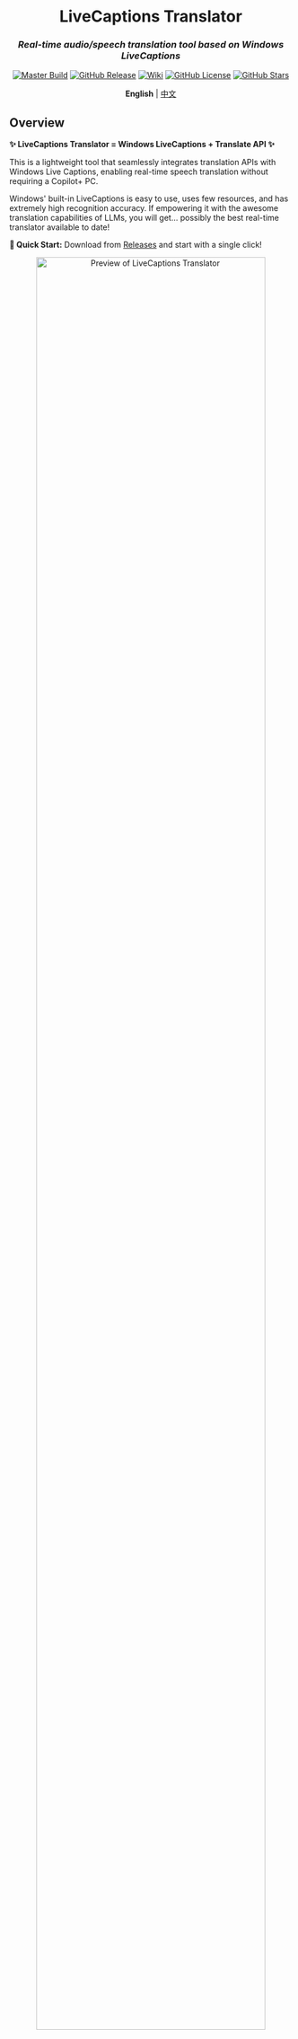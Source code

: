 ﻿<div align="center">

# LiveCaptions Translator

### *Real-time audio/speech translation tool based on Windows LiveCaptions*

[![Master Build](https://github.com/SakiRinn/LiveCaptions-Translator/actions/workflows/dotnet-build.yml/badge.svg?branch=master)](https://github.com/SakiRinn/LiveCaptions-Translator/actions/workflows/dotnet-build.yml)
[![GitHub Release](https://img.shields.io/github/v/release/SakiRinn/LiveCaptions-Translator?label=Latest)](https://github.com/SakiRinn/LiveCaptions-Translator/releases/latest)
[![Wiki](https://img.shields.io/badge/Wiki-GitHub-blue)](https://github.com/SakiRinn/LiveCaptions-Translator/wiki)
[![GitHub License](https://img.shields.io/github/license/SakiRinn/LiveCaptions-Translator)](https://github.com/SakiRinn/LiveCaptions-Translator/blob/master/LICENSE.txt)
[![GitHub Stars](https://img.shields.io/github/stars/SakiRinn/LiveCaptions-Translator)](https://github.com/SakiRinn/LiveCaptions-Translator/stargazers)

**English** | [中文](README_zh-CN.md)

</div>

## Overview

**✨ LiveCaptions Translator = Windows LiveCaptions + Translate API ✨**

This is a lightweight tool that seamlessly integrates translation APIs with Windows Live Captions, enabling real-time speech translation without requiring a Copilot+ PC.

Windows' built-in LiveCaptions is easy to use, uses few resources, and has extremely high recognition accuracy. If empowering it with the awesome translation capabilities of LLMs, you will get... possibly the best real-time translator available to date!

**🚀 Quick Start:** Download from [Releases](https://github.com/SakiRinn/LiveCaptions-Translator/releases) and start with a single click!

<div align="center">
  <img src="images/preview.png" alt="Preview of LiveCaptions Translator" width="90%" />
  <br>
  <em style="font-size:80%">Preview of LiveCaptions Translator</em>
  <br>
</div>

## Features

- **🔄 Seamless Integration** \
  Automatically invokes Windows LiveCaptions without opening separate windows. Provides a unified experience for real-time audio/speech translation.
  After your first use, Windows LiveCaptions will be hidden by default. You can show it again in the settings.

  <div align="center">
  <img src="images/show_livecaptions.png" alt="LiveCaptions Show/Hide button" width="90%" />
  <br>
  <em style="font-size:80%">LiveCaptions Show/Hide button</em>
  <br>
  </div>

  By enabling the ***Include microphone audio option*** in the setting of Windows LiveCaptions, you can achieve real-time speech translation!
  > ⚠️ **IMPORTANT:** You must change the source language in Windows LiveCaptions!

- **🎨 Modern Interface** \
  Easy-to-use and clean Fluent UI aligned with modern Windows aesthetics. It can automatically switches between light and dark themes 🌓 based on the system setting.

- **🌐 Multiple Translation Services** \
  Supports various translation engines, including 2 out-of-the-box Google Translate.
  Implemented translation engines are shown in the table below:

  <div align="center">

  | API                                 | Type        | Hosting     |
  | ----------------------------------- | ----------- | ----------- |
  | [Ollama](https://ollama.com)        | LLM-based   | Self-hosted |
  | OpenAI Compatible API               | LLM-based   | Online      |
  | [OpenRouter](https://openrouter.ai) | LLM-based   | Online      |
  | Google Translate                    | Traditional | Online      |
  | DeepL                               | Traditional | Online      |
  | Youdao                              | Traditional | Online      |
  | Baidu Translate                     | Traditional | Online      |
  | MTranServer                         | Traditional | Self-hosted |

  </div>

  It's strongly recommended using **LLM-based** translation engines, as LLMs excel at handling incomplete sentences and are adept at understanding context.

- **🪟 Overlay Window** \
  Open a borderless, transparent overlay window to display subtitles, providing the most immersive experience. This is very useful for scenarios like gaming, videos, and live streams!
  You can even make it completely embedded into the screen, becoming part of it. This means it won't affect any of your operations at all! This is perfect for gamers.

  <div align="center">
  <img src="images/overlay_window.png" alt="Overlay Window" width="80%" />
  <br>
  <em style="font-size:80%">Overlay window</em>
  <br>
  </div>

  You can open the Overlay Window on the taskbar. You can adjust its parameters such as the window background and subtitle color, font size, and transparency. Extremely high configurability allows it to completely match your preferences!
  You can adjust the number of sentences displayed simultaneously in the *Overlay Sentences* section of the setting page.

- **⚙️ Flexible Controls** \
  Supports Always-on-top window and convenient translation pause/resume, and you can copy text with a single click for quick share or saving.

- **📒 History Management** \
  Records original and translated text, perfect for meetings, lectures, and important discussions.
  You can export all records as a CSV file.

  <div align="center">
  <img src="images/history.png" alt="Translation history" width="90%" />
  <br>
  <em style="font-size:80%">Translation history</em>
  <br>
  </div>

- **🎞️ Log Cards** \
  Recent transcription records can be displayed as Log Cards, which helps you better grasp the context.
  You can enable it on the taskbar of the main page and change the number of cards in the *Log Cards* section of the setting page.

  <div align="center">
  <img src="images/log_cards.png" alt="Log cards" width="90%" />
  <br>
  <em style="font-size:80%">Log Cards</em>
  <br>
  </div>


## Prerequisites

<div align="center">

| Requirement                                                                                                           | Details                                     |
| --------------------------------------------------------------------------------------------------------------------- | ------------------------------------------- |
| <img src="https://img.shields.io/badge/Windows-11%20(22H2+)-0078D6?style=for-the-badge&logo=windows&logoColor=white"> | With LiveCaptions support.                  |
| <img src="https://img.shields.io/badge/.NET-8.0+-512BD4?style=for-the-badge&logo=dotnet&logoColor=white">             | Recommended. Not test in previous versions. |

</div>

This tool is based on Windows LiveCaptions, which is available since Windows 11 22H2.

We suggest you have .NET runtime 8.0 or higher installed. If you are not available to install one, you can download the ***with runtime*** version but its size is bigger.

<div align="center">
  <p align="center">
    <a href="https://github.com/SakiRinn/LiveCaptions-Translator/wiki">
      <img src="https://img.shields.io/badge/📚_Check_our_Wiki_for_detailed_information-2ea44f?style=for-the-badge" alt="Check our Wiki">
    </a>
  </p>
</div>

## Getting Started

> ⚠️ **IMPORTANT:** You must complete the following steps before running LiveCaptions Translator for the first time.
>
> For detailed information, see Microsoft's guide on [Using live captions](https://support.microsoft.com/en-us/windows/use-live-captions-to-better-understand-audio-b52da59c-14b8-4031-aeeb-f6a47e6055df).

### Step 1: Verify Windows LiveCaptions Availability

Confirm LiveCaptions is available on your system using any of these methods:

- Toggle **Live captions** in the quick settings
- Press **Win + Ctrl + L**
- Access via **Quick settings** > **Accessibility** > **Live captions**
- Open **Start** > **All apps** > **Accessibility** > **Live captions**
- Navigate to **Settings** > **Accessibility** > **Captions** and enable **Live captions**

### Step 2: Setup and Configure LiveCaptions

When you start for the first time, live captions will ask for your consent to process voice data on your device and prompt you to download language files to be used by on-device speech recognition.

After launching Windows LiveCaptions, you can click the **⚙️Gear** icon to open the setting menu.

To enhance your experience with LiveCaptions Translator, we strongly recommend configuring the following settings:

- Select Position > Overlaid on screen. (Importantly)
- Click Caption language > Add a language to add some languages and download all items under Speech Recognition in ··· Language options.

<div align="center">
  <img src="images/speech_recognition.png" alt="Items under speech recognition" width="80%" />
  <br>
  <em style="font-size:80%">Required speech recognition downloads</em>
  <br>
</div>

After configuration, close Windows LiveCaptions and launch LiveCaptions Translator to start using it! 🎉

## Project Stats

### Activity

<div align="center">
  <img src="https://img.shields.io/github/issues/SakiRinn/LiveCaptions-Translator?style=for-the-badge&label=Issues&color=yellow" alt="GitHub Issues">
  <img src="https://img.shields.io/github/issues-pr/SakiRinn/LiveCaptions-Translator?style=for-the-badge&label=Pull%20Requests&color=blue" alt="GitHub Pull Requests">
  <img src="https://img.shields.io/github/discussions/SakiRinn/LiveCaptions-Translator?style=for-the-badge&label=Discussions&color=orange" alt="GitHub Discussions">
  <img src="https://img.shields.io/github/last-commit/SakiRinn/LiveCaptions-Translator?style=for-the-badge&label=Last%20Commit&color=purple" alt="GitHub Last Commit">
</div>

### Contributors

<div align="center">
  <img src="https://img.shields.io/github/contributors/SakiRinn/LiveCaptions-Translator?style=for-the-badge&label=Contributors&color=success" alt="GitHub Contributors">
  <br>
  <a href="https://github.com/SakiRinn/LiveCaptions-Translator/graphs/contributors">
    <img src="https://contrib.rocks/image?repo=SakiRinn/LiveCaptions-Translator" />
  </a>
</div>

### Star History

[![Stargazers over time](https://starchart.cc/SakiRinn/LiveCaptions-Translator.svg?variant=adaptive)](https://starchart.cc/SakiRinn/LiveCaptions-Translator)
